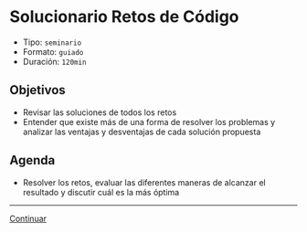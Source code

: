 # Solucionario Retos de Código

* Tipo: `seminario`
* Formato: `guiado`
* Duración: `120min`

## Objetivos

* Revisar las soluciones de todos los retos
* Entender que existe más de una forma de resolver los problemas y analizar las
  ventajas y desventajas de cada solución propuesta

## Agenda

* Resolver los retos, evaluar las diferentes maneras de alcanzar el resultado y
  discutir cuál es la más óptima

***

[Continuar](11-quiz-2.md)
